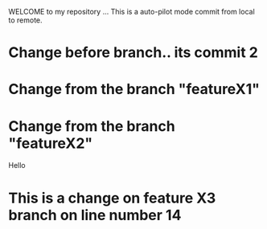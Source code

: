 
WELCOME to my repository ...
This is a auto-pilot mode commit from local to remote.

# Change before branch.. its commit 2

# Change from the branch "featureX1"

# Change from the branch "featureX2"  


Hello

# This is a change on feature X3 branch on line number 14
